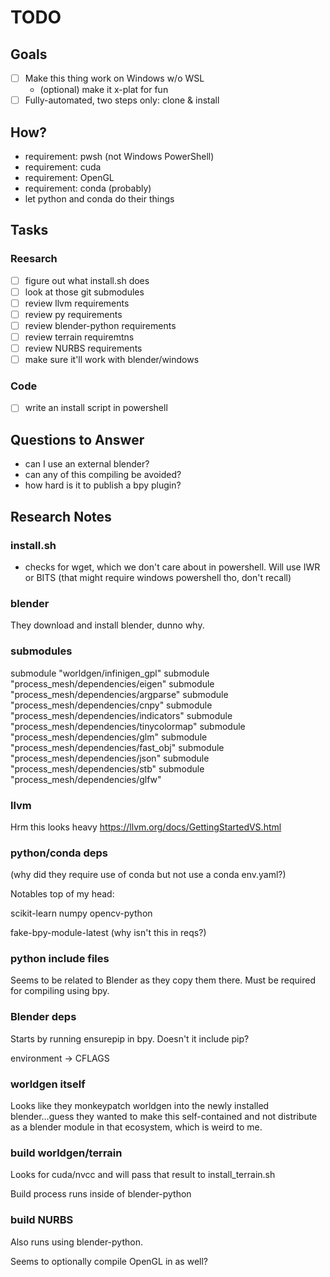 # TODO

## Goals

- [ ] Make this thing work on Windows w/o WSL
  - (optional) make it x-plat for fun
- [ ] Fully-automated, two steps only: clone & install

## How?

- requirement: pwsh (not Windows PowerShell)
- requirement: cuda
- requirement: OpenGL
- requirement: conda (probably)
- let python and conda do their things

## Tasks

### Reesarch

- [ ] figure out what install.sh does
- [ ] look at those git submodules
- [ ] review llvm requirements
- [ ] review py requirements
- [ ] review blender-python requirements
- [ ] review terrain requiremtns
- [ ] review NURBS requirements
- [ ] make sure it'll work with blender/windows

### Code

- [ ]  write an install script in powershell

## Questions to Answer

- can I use an external blender?
- can any of this compiling be avoided?
- how hard is it to publish a bpy plugin?

## Research Notes

### install.sh

- checks for wget, which we don't care about in powershell. Will use IWR or BITS (that might require windows powershell tho, don't recall)

### blender

They download and install blender, dunno why.

### submodules

submodule "worldgen/infinigen_gpl"
submodule "process_mesh/dependencies/eigen"
submodule "process_mesh/dependencies/argparse"
submodule "process_mesh/dependencies/cnpy"
submodule "process_mesh/dependencies/indicators"
submodule "process_mesh/dependencies/tinycolormap"
submodule "process_mesh/dependencies/glm"
submodule "process_mesh/dependencies/fast_obj"
submodule "process_mesh/dependencies/json"
submodule "process_mesh/dependencies/stb"
submodule "process_mesh/dependencies/glfw"

### llvm

Hrm this looks heavy https://llvm.org/docs/GettingStartedVS.html

### python/conda deps

(why did they require use of conda but not use a conda env.yaml?)

Notables top of my head:

scikit-learn
numpy
opencv-python

fake-bpy-module-latest (why isn't this in reqs?)

### python include files

Seems to be related to Blender as they copy them there. Must be required for compiling using bpy.

### Blender deps

Starts by running ensurepip in bpy. Doesn't it include pip?

environment -> CFLAGS

### worldgen itself

Looks like they monkeypatch worldgen into the newly installed blender...guess they wanted to make this self-contained and not distribute as a blender module in that ecosystem, which is weird to me.

### build worldgen/terrain

Looks for cuda/nvcc and will pass that result to install_terrain.sh

Build process runs inside of blender-python

### build NURBS

Also runs using blender-python.

Seems to optionally compile OpenGL in as well?
